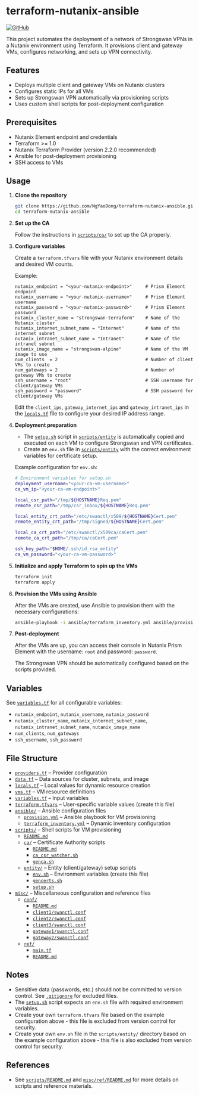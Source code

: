 # terraform-nutanix-ansible

[![GitHub](https://img.shields.io/badge/GitHub-NgYaoDong%2Fterraform--nutanix--ansible-blue?logo=github)](https://github.com/NgYaoDong/terraform-nutanix-ansible)

This project automates the deployment of a network of Strongswan VPNs in a Nutanix environment using Terraform. It provisions client and gateway VMs, configures networking, and sets up VPN connectivity.

## Features

- Deploys multiple client and gateway VMs on Nutanix clusters
- Configures static IPs for all VMs
- Sets up Strongswan VPN automatically via provisioning scripts
- Uses custom shell scripts for post-deployment configuration

## Prerequisites

- Nutanix Element endpoint and credentials
- Terraform >= 1.0
- Nutanix Terraform Provider (version 2.2.0 recommended)
- Ansible for post-deployment provisioning
- SSH access to VMs

## Usage

1. **Clone the repository**

   ```bash
   git clone https://github.com/NgYaoDong/terraform-nutanix-ansible.git
   cd terraform-nutanix-ansible
   ```

2. **Set up the CA**

   Follow the instructions in [`scripts/ca/`](scripts/ca/) to set up the CA properly.

3. **Configure variables**

   Create a `terraform.tfvars` file with your Nutanix environment details and desired VM counts.

   Example:

   ```hcl
   nutanix_endpoint = "<your-nutanix-endpoint>"     # Prism Element endpoint
   nutanix_username = "<your-nutanix-username>"     # Prism Element username
   nutanix_password = "<your-nutanix-password>"     # Prism Element password
   nutanix_cluster_name = "strongswan-terraform"    # Name of the Nutanix cluster
   nutanix_internet_subnet_name = "Internet"        # Name of the internet subnet
   nutanix_intranet_subnet_name = "Intranet"        # Name of the intranet subnet
   nutanix_image_name = "strongswan-alpine"         # Name of the VM image to use
   num_clients  = 2                                 # Number of client VMs to create
   num_gateways = 2                                 # Number of gateway VMs to create
   ssh_username = "root"                            # SSH username for client/gateway VMs
   ssh_password = "password"                        # SSH password for client/gateway VMs
   ```

   Edit the `client_ips`, `gateway_internet_ips` and `gateway_intranet_ips` in the [`locals.tf`](locals.tf) file to configure your desired IP address range.

4. **Deployment preparation**

   - The [`setup.sh`](scripts/entity/setup.sh) script in [`scripts/entity`](scripts/entity/) is automatically copied and executed on each VM to configure Strongswan and VPN certificates.
   - Create an `env.sh` file in [`scripts/entity`](scripts/entity/) with the correct environment variables for certificate setup.
  
   Example configuration for `env.sh`:

   ```bash
   # Environment variables for setup.sh
   deployment_username="<your-ca-vm-username>"
   ca_vm_ip="<your-ca-vm-endpoint>"

   local_csr_path="/tmp/${HOSTNAME}Req.pem"
   remote_csr_path="/tmp/csr_inbox/${HOSTNAME}Req.pem"

   local_entity_crt_path="/etc/swanctl/x509/${HOSTNAME}Cert.pem"
   remote_entity_crt_path="/tmp/signed/${HOSTNAME}Cert.pem"

   local_ca_crt_path="/etc/swanctl/x509ca/caCert.pem"
   remote_ca_crt_path="/tmp/ca/caCert.pem"

   ssh_key_path="$HOME/.ssh/id_rsa_entity"
   ca_vm_password="<your-ca-vm-password>"
   ```

5. **Initialize and apply Terraform to spin up the VMs**

   ```bash
   terraform init
   terraform apply
   ```

6. **Provision the VMs using Ansible**

    After the VMs are created, use Ansible to provision them with the necessary configurations:
  
    ```bash
   ansible-playbook -i ansible/terraform_inventory.yml ansible/provision.yml
    ```

7. **Post-deployment**

    After the VMs are up, you can access their console in Nutanix Prism Element with the username: `root` and password: `password`.

    The Strongswan VPN should be automatically configured based on the scripts provided.

## Variables

See [`variables.tf`](variables.tf) for all configurable variables:

- `nutanix_endpoint`, `nutanix_username`, `nutanix_password`
- `nutanix_cluster_name`, `nutanix_internet_subnet_name`, `nutanix_intranet_subnet_name`, `nutanix_image_name`
- `num_clients`, `num_gateways`
- `ssh_username`, `ssh_password`

## File Structure

- [`providers.tf`](providers.tf) – Provider configuration
- [`data.tf`](data.tf) – Data sources for cluster, subnets, and image
- [`locals.tf`](locals.tf) – Local values for dynamic resource creation
- [`vms.tf`](vms.tf) – VM resource definitions
- [`variables.tf`](variables.tf) – Input variables
- [`terraform.tfvars`](terraform.tfvars) – User-specific variable values (create this file)
- [`ansible/`](ansible/) – Ansible configuration files
  - [`provision.yml`](ansible/provision.yml) – Ansible playbook for VM provisioning
  - [`terraform_inventory.yml`](ansible/terraform_inventory.yml) – Dynamic inventory configuration
- [`scripts/`](scripts/) – Shell scripts for VM provisioning
  - [`README.md`](scripts/README.md)
  - [`ca/`](scripts/ca/) – Certificate Authority scripts
    - [`README.md`](scripts/ca/README.md)
    - [`ca_csr_watcher.sh`](scripts/ca/ca_csr_watcher.sh)
    - [`genca.sh`](scripts/ca/genca.sh)
  - [`entity/`](scripts/entity/) – Entity (client/gateway) setup scripts
    - [`env.sh`](scripts/entity/env.sh) – Environment variables (create this file)
    - [`gencerts.sh`](scripts/entity/gencerts.sh)
    - [`setup.sh`](scripts/entity/setup.sh)
- [`misc/`](misc/) – Miscellaneous configuration and reference files
  - [`conf/`](misc/conf/)
    - [`README.md`](misc/conf/README.md)
    - [`client1/swanctl.conf`](misc/conf/client1/swanctl.conf)
    - [`client2/swanctl.conf`](misc/conf/client2/swanctl.conf)
    - [`client3/swanctl.conf`](misc/conf/client3/swanctl.conf)
    - [`gateway1/swanctl.conf`](misc/conf/gateway1/swanctl.conf)
    - [`gateway2/swanctl.conf`](misc/conf/gateway2/swanctl.conf)
  - [`ref/`](misc/ref/)
    - [`main.tf`](misc/ref/main.tf)
    - [`README.md`](misc/ref/README.md)

## Notes

- Sensitive data (passwords, etc.) should not be committed to version control. See [`.gitignore`](.gitignore) for excluded files.
- The [`setup.sh`](scripts/entity/setup.sh) script expects an `env.sh` file with required environment variables.
- Create your own `terraform.tfvars` file based on the example configuration above - this file is excluded from version control for security.
- Create your own `env.sh` file in the `scripts/entity/` directory based on the example configuration above - this file is also excluded from version control for security.

## References

- See [`scripts/README.md`](scripts/README.md) and [`misc/ref/README.md`](misc/ref/README.md) for more details on scripts and reference materials.
